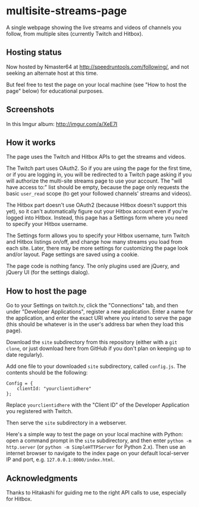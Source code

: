 multisite-streams-page
======================

A single webpage showing the live streams and videos of channels you follow, from multiple sites (currently Twitch and Hitbox).


Hosting status
--------------

Now hosted by Nmaster64 at http://speedruntools.com/following/, and not seeking an alternate host at this time.

But feel free to test the page on your local machine (see "How to host the page" below) for educational purposes.


Screenshots
-----------

In this Imgur album: http://imgur.com/a/XeE7I


How it works
------------

The page uses the Twitch and Hitbox APIs to get the streams and videos.

The Twitch part uses OAuth2. So if you are using the page for the first time, or if you are logging in, you will be redirected to a Twitch page asking if you will authorize the multi-site streams page to use your account. The "will have access to:" list should be empty, because the page only requests the basic `user_read` scope (to get your followed channels' streams and videos).

The Hitbox part doesn't use OAuth2 (because Hitbox doesn't support this yet), so it can't automatically figure out your Hitbox account even if you're logged into Hitbox. Instead, this page has a Settings form where you need to specify your Hitbox username.

The Settings form allows you to specify your Hitbox username, turn Twitch and Hitbox listings on/off, and change how many streams you load from each site. Later, there may be more settings for customizing the page look and/or layout. Page settings are saved using a cookie.

The page code is nothing fancy. The only plugins used are jQuery, and jQuery UI (for the settings dialog).


How to host the page
--------------------

Go to your Settings on twitch.tv, click the "Connections" tab, and then under "Developer Applications", register a new application. Enter a name for the application, and enter the exact URI where you intend to serve the page (this should be whatever is in the user's address bar when they load this page).

Download the `site` subdirectory from this repository (either with a `git clone`, or just download here from GitHub if you don't plan on keeping up to date regularly).

Add one file to your downloaded `site` subdirectory, called `config.js`. The contents should be the following:

```
Config = {
    clientId: "yourclientidhere"
};
```
Replace `yourclientidhere` with the "Client ID" of the Developer Application you registered with Twitch.

Then serve the `site` subdirectory in a webserver.

Here's a simple way to test the page on your local machine with Python: open a command prompt in the `site` subdirectory, and then enter `python -m http.server` (or `python -m SimpleHTTPServer` for Python 2.x). Then use an internet browser to navigate to the index page on your default local-server IP and port, e.g. `127.0.0.1:8000/index.html`.


Acknowledgments
----------------

Thanks to Hitakashi for guiding me to the right API calls to use, especially for Hitbox.
